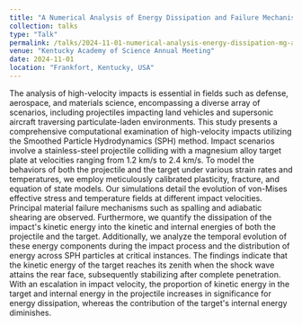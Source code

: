 ```yaml
---
title: "A Numerical Analysis of Energy Dissipation and Failure Mechanisms in Magnesium Alloys Subjected to High-Velocity Impact"
collection: talks
type: "Talk"
permalink: /talks/2024-11-01-numerical-analysis-energy-dissipation-mg-alloys
venue: "Kentucky Academy of Science Annual Meeting"
date: 2024-11-01
location: "Frankfort, Kentucky, USA"
---
```


The analysis of high-velocity impacts is essential in fields such as defense, aerospace, and materials science, encompassing a diverse array of scenarios, including projectiles impacting land vehicles and supersonic aircraft traversing particulate-laden environments. This study presents a comprehensive computational examination of high-velocity impacts utilizing the Smoothed Particle Hydrodynamics (SPH) method. Impact scenarios involve a stainless-steel projectile colliding with a magnesium alloy target plate at velocities ranging from 1.2 km/s to 2.4 km/s. To model the behaviors of both the projectile and the target under various strain rates and temperatures, we employ meticulously calibrated plasticity, fracture, and equation of state models. Our simulations detail the evolution of von-Mises effective stress and temperature fields at different impact velocities. Principal material failure mechanisms such as spalling and adiabatic shearing are observed. Furthermore, we quantify the dissipation of the impact's kinetic energy into the kinetic and internal energies of both the projectile and the target. Additionally, we analyze the temporal evolution of these energy components during the impact process and the distribution of energy across SPH particles at critical instances. The findings indicate that the kinetic energy of the target reaches its zenith when the shock wave attains the rear face, subsequently stabilizing after complete penetration. With an escalation in impact velocity, the proportion of kinetic energy in the target and internal energy in the projectile increases in significance for energy dissipation, whereas the contribution of the target's internal energy diminishes.
